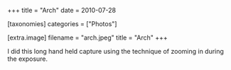 +++
title = "Arch"
date = 2010-07-28

[taxonomies]
categories = ["Photos"]

[extra.image]
filename = "arch.jpeg"
title = "Arch"
+++

I did this long hand held capture using the technique of zooming in during the exposure.
